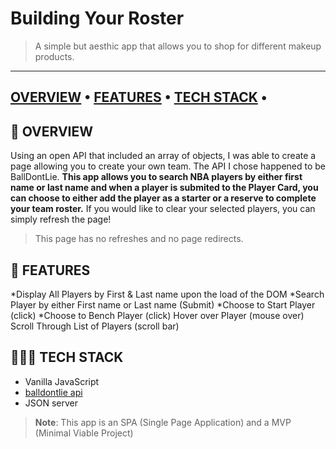 # Building Your Roster
> A simple but aesthic app that allows you to shop for different makeup products.
---
[OVERVIEW](https://github.com/LcMason/NBAProject#overview) • 
[FEATURES](https://github.com/LcMason/NBAProject#features) • 
[TECH STACK](https://github.com/LcMason/NBAProject#tech-stack) • 
---
## 📖 OVERVIEW 
Using an open API that included an array of objects, I was able to create a page allowing you to create your own team. The API I chose happened to be BallDontLie. **This app allows you to search NBA players by either first name or last name and when a player is submited to the Player Card, you can choose to either add the player as a starter or a reserve to complete your team roster.** If you would like to clear your selected players, you can simply refresh the page! 



>This page has no refreshes and no page redirects. 

## 🌟 FEATURES
*Display All Players by First & Last name upon the load of the DOM
*Search Player by either First name or Last name (Submit)
*Choose to Start Player (click)
*Choose to Bench Player (click)
Hover over Player (mouse over)
Scroll Through List of Players (scroll bar)


## 👩🏽‍💻 TECH STACK
- Vanilla JavaScript
- [balldontlie api](https://dribbble.com/shots/6388438-Player-Stats)
- JSON server

>**Note**: This app is an SPA (Single Page Application) and a MVP (Minimal Viable Project)
